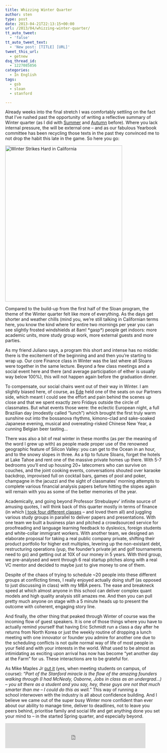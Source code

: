 ```yaml
---
title: Whizzing Winter Quarter
author: sten
type: post
date: 2013-04-21T22:13:15+00:00
url: /2013/04/whizzing-winter-quarter/
tt_auto_tweet:
  - 'false'
tt_auto_tweet_text:
  - 'New post: [TITLE] [URL]'
tweet_this_url:
  - getnew
dsq_thread_id:
  - 1227085856
categories:
  - In English
tags:
  - gsb
  - sloan
  - stanford

---
```

Already weeks into the final stretch I was comfortably settling on the fact that I&#8217;ve rushed past the opportunity of writing a reflective summary of Winter quarter (as I did with [Summer][1] and [Autumn][2] before). Where you lack internal pressure, the will be external one &#8211; and as our fabulous Yearbook committee has been recycling those texts in the past they convinced me to not drop the habit this late in the game. So here you go:

<!--more-->

[<img alt="Winter Strikes Hard in California" src="http://farm9.staticflickr.com/8228/8388136247_d6083bbfcb.jpg" width="375" height="500" />][3]

Compared to the build-up from the first half of the Sloan program, the theme of the Winter quarter felt like more of everything. As the days get shorter and weather chills (mind you, we&#8217;re still talking in Californian terms here, you know the kind where for entire two mornings per year you can see slightly frosted windshields at 8am! \*gasp\*) people get indoors: more academic units, more study group work, more external guests and more parties.

As my friend Juliano says, a program this short and intense has no middle: there is the excitement of the beginning and and then you&#8217;re starting to wrap up. Our core Finance class in Winter was the last where all Sloans were together in the same lecture. Beyond a few class meetings and a social event here and there (and average participation of either is usually way below 100%), this will not happen again before the graduation dinner.

To compensate, our social chairs went out of their way in Winter. I am slightly biased here, of course, as [Ede][4] held one of the seats on our Partners side, which meant I could see the effort and pain behind the scenes up close and that we spent exactly zero Fridays outside the circle of classmates. But what events those were: the eclectic European night, a full Brazilian day (modestly called &#8220;lunch&#8221;) which brought the first truly warm sunshine out into the bossanova rhythms, kimono-clad and sake-soaked Japanese evening, musical and overeating-risked Chinese New Year, a cunning Belgian beer tasting&#8230;

There was also a bit of real winter in these months (as per the meaning of the word I grew up with) as people made proper use of the renowned geographic feature of Silicon Valley: you can get to the Ocean in an hour, and to the snowy slopes in three. As a tip to future Sloans, forget the hotels at Lake Tahoe and rent one of the massive private homes up there. With 5-7 bedrooms you&#8217;ll end up housing 20+ latecomers who can survive on couches, and the joint cooking events, conversations shouted over karaoke backdrop, improvised full on cocktail bars, games of pool and poker, champagne in the jacuzzi and the sight of classmates&#8217; morning attempts to complete various financial analysis papers before hitting the slopes again will remain with you as some of the better memories of the year.

Academically, and going beyond Professor Strebulayev&#8217; infinite source of amusing quotes, I will think back of this quarter mostly in terms of finance (in which [I took four different classes][5] &#8211; and loved them all) and juggling various study groups in parallel to deliver papers and presentations. With one team we built a business plan and pitched a crowdsourced service for proofreading and language learning feedback to dyslexics, foreign students and white-collar immigrant workers. With another team, we designed an elaborate proposal for taking a real public company private, shifting their product portfolio for higher exit multiples, levering up the non-existant debt, restructuring operations (yup, the founder’s private jet and golf tournaments need to go) and getting out at 10X of our money in 5 years. With third group, we pre-analysed and went through 6 real startup pitches along with a real VC mentor and decided to maybe just to give money to one of them.

Despite of the chaos of trying to schedule ~20 people into these different groups at conflicting times, I really enjoyed actually doing stuff (as opposed to just discussing in class) with my MBA peers. The ease and breakneck speed at which almost anyone in this school can deliver complex quant models and high quality analysis still amazes me. And then you can pull pretty much anyone on stage with a 5 minute heads up to present the outcome with coherent, engaging story line.

And finally, the other thing that peaked through Winter of course was the incoming flow of guest speakers. It is one of those things where you have to actually remind yourself that having Eric Schmidt run a class a day after he returns from North Korea or just the weekly routine of dropping a lunch meeting with one innovator or founder you admire for another one due to the scheduling conflicts is not quite normal way of life of most people in your field and with your interests in the world. What used to be almost as intimidating as exciting upon arrival has now has become &#8220;yet another day at the Farm&#8221; for us. These interactions are to be grateful for.

As Mike Maples Jr [put it][6] (yes, when meeting students on campus, of course): &#8220;_Part of the Stanford miracle is the flow of the amazing founders walking through (I had McNealy, Osborne, Jobs in class as an undergrad…) – you sit there as a student and you say, hey, these guys are not that much smarter than me – I could do this as well._&#8221; This way of running a school interwoven with the industry is all about confidence building. And I believe we came out of the super busy Winter more confident than ever about our ability to manage time, deliver to deadlines, not to leave you peers behind, prioritise family and social life and get anything done you set your mind to &#8211; in the started Spring quarter, and especially beyond.

<iframe src="http://www.facebook.com/plugins/like.php?href=http%3A%2F%2Fsten.tamkivi.com%2F2013%2F04%2Fwhizzing-winter-quarter%2F&layout=standard&show_faces=true&width=450&action=like&colorscheme=light&height=80" scrolling="no" frameborder="0" style="border:none; overflow:hidden; width:450px; height:80px;" allowTransparency="true"></iframe>

 [1]: http://sten.tamkivi.com/2012/09/summary-of-smooth-sloan-summer/
 [2]: http://sten.tamkivi.com/2012/12/an-auspicious-autumn-quarter/
 [3]: http://www.flickr.com/photos/seikatsu/8388136247/ "Winter Strikes Hard in California by seikatsu, on Flickr"
 [4]: http://ede.tamkivi.com
 [5]: http://sten.tamkivi.com/2013/01/winter-quarter-courses/
 [6]: http://sten.tamkivi.com/2013/03/week-30-exits-second-markets-ma-thunderlizards/